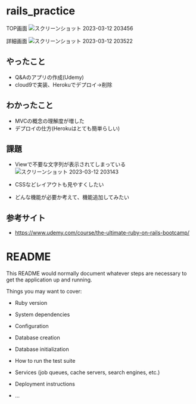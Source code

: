 # rails_practice
TOP画面
![スクリーンショット 2023-03-12 203456](https://user-images.githubusercontent.com/88881324/224541967-3f08e50d-bd9e-4b46-b153-5d65de988bee.png)

詳細画面
![スクリーンショット 2023-03-12 203522](https://user-images.githubusercontent.com/88881324/224541972-006f18e3-60bf-4aa0-ba71-740c4ba6ac18.png)


## やったこと
* Q&Aのアプリの作成(Udemy)
* cloud9で実装、Herokuでデプロイ→削除

## わかったこと
* MVCの概念の理解度が増した
* デプロイの仕方(Herokuはとても簡単らしい)

## 課題
* Viewで不要な文字列が表示されてしまっている
![スクリーンショット 2023-03-12 203143](https://user-images.githubusercontent.com/88881324/224541829-be7e1dfb-433f-41a8-996f-2a53f4e0cd47.png)


* CSSなどレイアウトも見やすくしたい
* どんな機能が必要か考えて、機能追加してみたい


## 参考サイト
* https://www.udemy.com/course/the-ultimate-ruby-on-rails-bootcamp/


# README

This README would normally document whatever steps are necessary to get the
application up and running.

Things you may want to cover:

* Ruby version

* System dependencies

* Configuration

* Database creation

* Database initialization

* How to run the test suite

* Services (job queues, cache servers, search engines, etc.)

* Deployment instructions

* ...

